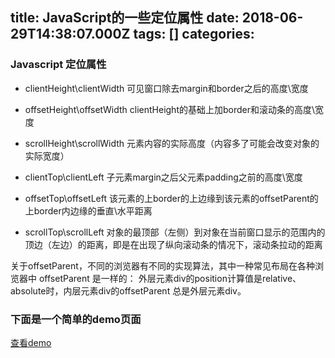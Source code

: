 
title: JavaScript的一些定位属性
date: 2018-06-29T14:38:07.000Z
tags: []
categories: 
---
### <a name="qb03hx"></a>Javascript 定位属性

* clientHeight\clientWidth
    可见窗口除去margin和border之后的高度\宽度

* offsetHeight\offsetWidth
    clientHeight的基础上加border和滚动条的高度\宽度

* scrollHeight\scrollWidth
    元素内容的实际高度（内容多了可能会改变对象的实际宽度）

* clientTop\clientLeft
    子元素margin之后父元素padding之前的高度\宽度

* offsetTop\offsetLeft
    该元素的上border的上边缘到该元素的offsetParent的上border内边缘的垂直\水平距离

* scrollTop\scrollLeft
    对象的最顶部（左侧）到对象在当前窗口显示的范围内的顶边（左边）的距离，即是在出现了纵向滚动条的情况下，滚动条拉动的距离

关于offsetParent，不同的浏览器有不同的实现算法，其中一种常见布局在各种浏览器中 offsetParent 是一样的：
外层元素div的position计算值是relative、absolute时，内层元素div的offsetParent 总是外层元素div。

### <a name="8btqgx"></a>下面是一个简单的demo页面

[查看demo](http://7u2liq.com1.z0.glb.clouddn.com/blog/demo/JS定位属性/)


